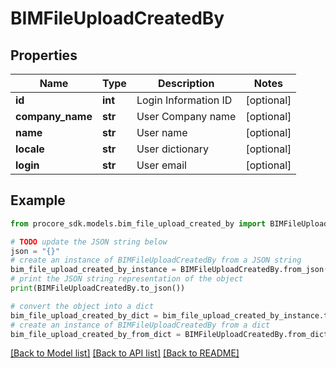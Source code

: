 # BIMFileUploadCreatedBy


## Properties

Name | Type | Description | Notes
------------ | ------------- | ------------- | -------------
**id** | **int** | Login Information ID | [optional] 
**company_name** | **str** | User Company name | [optional] 
**name** | **str** | User name | [optional] 
**locale** | **str** | User dictionary | [optional] 
**login** | **str** | User email | [optional] 

## Example

```python
from procore_sdk.models.bim_file_upload_created_by import BIMFileUploadCreatedBy

# TODO update the JSON string below
json = "{}"
# create an instance of BIMFileUploadCreatedBy from a JSON string
bim_file_upload_created_by_instance = BIMFileUploadCreatedBy.from_json(json)
# print the JSON string representation of the object
print(BIMFileUploadCreatedBy.to_json())

# convert the object into a dict
bim_file_upload_created_by_dict = bim_file_upload_created_by_instance.to_dict()
# create an instance of BIMFileUploadCreatedBy from a dict
bim_file_upload_created_by_from_dict = BIMFileUploadCreatedBy.from_dict(bim_file_upload_created_by_dict)
```
[[Back to Model list]](../README.md#documentation-for-models) [[Back to API list]](../README.md#documentation-for-api-endpoints) [[Back to README]](../README.md)


